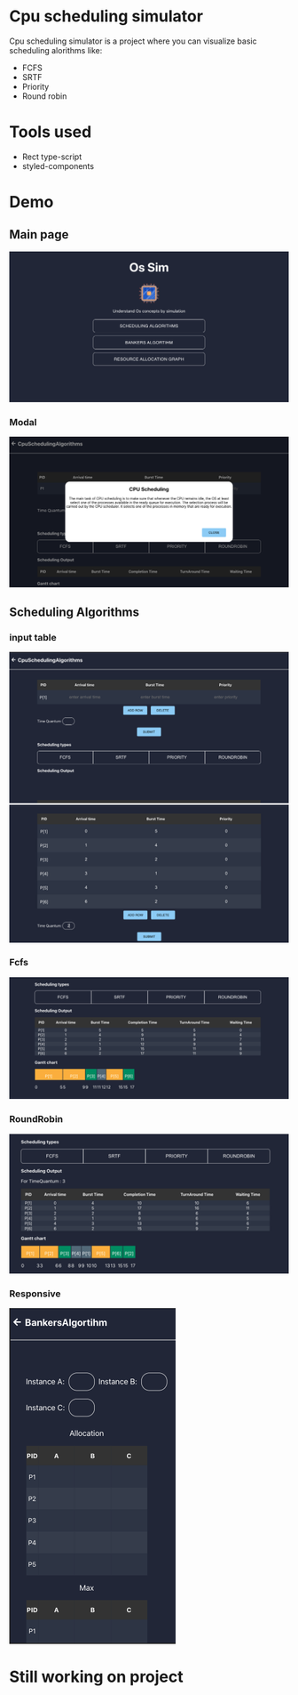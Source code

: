 # Cpu scheduling simulator

Cpu scheduling simulator is a project where you can visualize basic scheduling alorithms like:

- FCFS
- SRTF
- Priority
- Round robin


# Tools used
- Rect type-script
- styled-components

# Demo
## Main page
![Alt text](./Output/startPage.png)

### Modal
![Alt text](./Output/Modal.png)

## Scheduling Algorithms
### input table 
![Alt text](./Output/input1.png)
![Alt text](./Output/Input.png)
### Fcfs
![Alt text](./Output/Fcfs.png)
### RoundRobin
![Alt text](./Output/roundrobin.png)

### Responsive
![Alt text](./Output/Mobile.png)



# Still working on project
